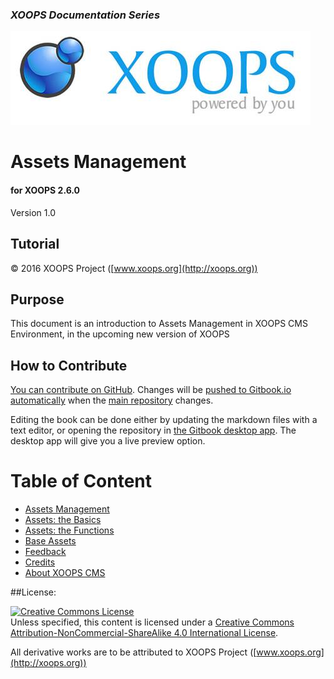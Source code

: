 ### _XOOPS Documentation Series_
![logoXoops.jpg](en/assets/logoXoops.jpg)

# Assets Management
#### for XOOPS 2.6.0

Version 1.0      
## Tutorial

© 2016 XOOPS Project ([www.xoops.org](http://xoops.org))   

## Purpose 

This document is an introduction to Assets Management in XOOPS CMS Environment, in the upcoming new version of XOOPS

## How to Contribute

[You can contribute on GitHub](https://github.com/XoopsDocs/assetics). Changes will be [pushed to Gitbook.io automatically](https://www.gitbook.com/book/xoops/assetics/activity) when the [main repository](https://github.com/XoopsDocs/assetics) changes.

Editing the book can be done either by updating the markdown files with a text editor, or opening the repository in [the Gitbook desktop app](https://github.com/GitbookIO/editor/blob/master/README.md). The desktop app will give you a live preview option.



# Table of Content

* [Assets Management](en/book/1install.md)
* [Assets: the Basics](en/book/2administration.md)
* [Assets: the Functions](en/book/3preferences.md)
* [Base Assets](en/book/4operations.md)
* [Feedback](en/book/5userside.md)
* [Credits](en/book/9credits.md)
* [About XOOPS CMS](en/book/10aboutxoops.md)
 

##License:

<a rel="license" href="http://creativecommons.org/licenses/by-nc-sa/4.0/"><img alt="Creative Commons License" style="border-width:0" src="https://i.creativecommons.org/l/by-nc-sa/4.0/88x31.png" /></a><br />Unless specified, this content is licensed under a <a rel="license" href="http://creativecommons.org/licenses/by-nc-sa/4.0/">Creative Commons Attribution-NonCommercial-ShareAlike 4.0 International License</a>.

All derivative works are to be attributed to XOOPS Project ([www.xoops.org](http://xoops.org))
